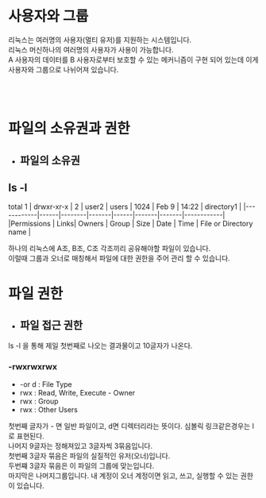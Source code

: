 # 사용자와 그룹

리눅스는 여러명의 사용자(멀티 유저)를 지원하는 시스템입니다.  
리눅스 머신하나의 여러명의 사용자가 사용이 가능합니다.  
A 사용자의  데이터를 B 사용자로부터 보호할 수 있는 메커니즘이 구현 되어 있는데 이게 사용자와 그룹으로 나뉘어져 있습니다.  

<br/><br/>

# 파일의 소유권과 권한

- ## 파일의 소유권
## ls -l
total 1
| drwxr-xr-x | 2    | user2  | users | 1024 | Feb 9 | 14:22 | directory1 |
|------------|------|--------|-------|------|-------|-------|------------|
|Permissions | Links| Owners | Group | Size | Date  | Time  |  File or Directory name | 

하나의 리눅스에 A조, B조, C조 각조끼리 공유해야할 파일이 있습니다.  
이럴때 그룹과 오너로 매칭해서 파일에 대한 권한을 주어 관리 할 수 있습니다.

# 파일 권한

- ## 파일 접근 권한
ls -l 을 통해 제일 첫번째로 나오는 결과물이고 10글자가 나온다. 

### -rwxrwxrwx
- -or d : File Type
- rwx : Read, Write, Execute - Owner
- rwx : Group
- rwx : Other Users

첫번째 글자가 - 면 일반 파일이고, d면 디렉터리라는 뜻이다. 심볼릭 링크같은경우는 l로 표현된다.  
나머지 9글자는 정해져있고 3글자씩 3묶음입니다.  
첫번째 3글자 묶음은 파일의 실질적인 유저(오너)입니다.  
두번쨰 3글자 묶음은 이 파일의 그룹에 맞는입니다.  
마지막은 나머지그룹입니다. 
내 계정이 오너 계정이면 읽고, 쓰고, 실행할 수 있는 권한이 있습니다.  